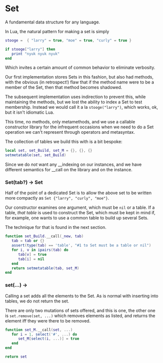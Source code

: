 # Set

  A fundamental data structure for any language\.

In Lua, the natural pattern for making a set is simply

```lua
stooge =  { "larry" = true, "moe" = true, "curly" = true }

if stooge["larry"] then
   print "nyuk nyuk nyuk"
end
```

Which invites a certain amount of common behavior to eliminate verbosity\.

Our first implementation stores Sets in this fashion, but also had methods,
with the obvious \(in retrospect\!\) flaw that if the method name were to be a
member of the Set, then that method becomes shadowed\.

The subsequent implementation uses indirection to prevent this, while
maintaining the methods, but we lost the ability to index a Set to test
membership\.  Instead we would call it a la `stooge("larry")`, which works,
ok, but it isn't idiomatic Lua\.

This time, no methods, only metamethods, and we use a callable constructor
library for the infrequent occasions when we need to do a Set operation we
can't represent through operators and metasyntax\.

The collection of tables we build this with is a bit bespoke:

```lua
local set, set_Build, set_M = {}, {}, {}
setmetatable(set, set_Build)
```

Since we do *not* want any \_\_indexing on our instances, and we have different
semantics for \_\_call on the library and on the instance\.


### Set\(tab?\) \-> Set

  Half of the point of a dedicated Set is to allow the above set to be written
more compactly as `Set {"larry", "curly", "moe"}`\.

Our constructor examines one argument, which must be `nil` or a table\.  If a
table, *that table* is used to construct the Set, which must be kept in mind
if, for example, one wants to use a common table to build up several Sets\.

The technique for that is found in the next section\.

```lua
function set_Build.__call(_new, tab)
   tab = tab or {}
   assert(type(tab) == 'table', "#1 to Set must be a table or nil")
   for i, v in ipairs(tab) do
      tab[v] = true
      tab[i] = nil
   end
   return setmetatable(tab, set_M)
end
```


### set\(\.\.\.\) \->

  Calling a set adds all the elements to the Set\.  As is normal with inserting
into tables, we do not return the set\.

There are only two mutations of sets offered, and this is one, the other one
is `set.remove(set, ...)` which removes elements as listed, and returns the
element iff they were there to be removed\.

```lua
function set_M.__call(set, ...)
   for i = 1, select('#', ...) do
      set_M[select(i, ...)] = true
   end
end
```

```lua
return set
```
